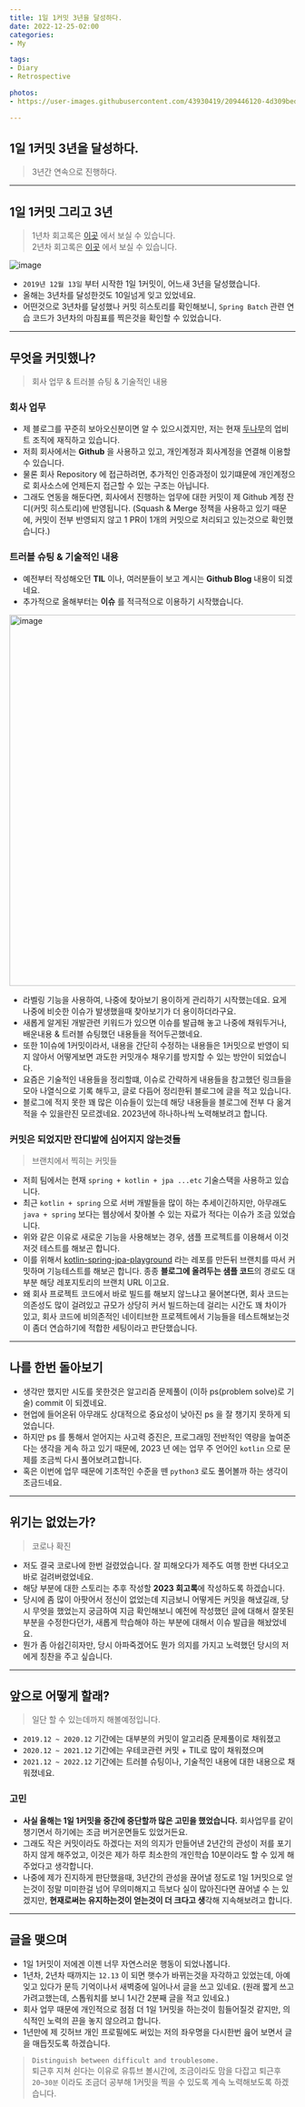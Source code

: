 ```yaml
---
title: 1일 1커밋 3년을 달성하다.
date: 2022-12-25-02:00
categories:
- My

tags:
- Diary
- Retrospective

photos: 
- https://user-images.githubusercontent.com/43930419/209446120-4d309bed-e3d6-443d-bb64-df0aaa2775cb.png

---
```


## 1일 1커밋 3년을 달성하다.
> 3년간 연속으로 진행하다.

---

## 1일 1커밋 그리고 3년
> 1년차 회고록은 [이곳](https://unluckyjung.github.io/my/2020/12/13/1day_1commit_1year/) 에서 보실 수 있습니다.  
> 2년차 회고록은 [이곳](https://unluckyjung.github.io/my/2021/12/13/1day-1commit-2year/) 에서 보실 수 있습니다.  


![image](https://user-images.githubusercontent.com/43930419/209446120-4d309bed-e3d6-443d-bb64-df0aaa2775cb.png)

- `2019년 12월 13일` 부터 시작한 1일 1커밋이, 어느새 3년을 달성했습니다.
- 올해는 3년차를 달성한것도 10일넘게 잊고 있었네요. 
- 어떤것으로 3년차를 달성했나 커밋 히스토리를 확인해보니, `Spring Batch` 관련 연습 코드가 3년차의 마침표를 찍은것을 확인할 수 있었습니다.



---

## 무엇을 커밋했나?
> 회사 업무 & 트러블 슈팅 & 기술적인 내용 

### 회사 업무
- 제 블로그를 꾸준히 보아오신분이면 알 수 있으시겠지만, 저는 현재 [두나무](https://unluckyjung.github.io/my/2022/03/23/Second-Company/)의 업비트 조직에 재직하고 있습니다.
- 저희 회사에서는 **Github** 을 사용하고 있고, 개인계정과 회사계정을 연결해 이용할 수 있습니다.
- 물론 회사 Repository 에 접근하려면, 추가적인 인증과정이 있기떄문에 개인계정으로 회사소스에 언제든지 접근할 수 있는 구조는 아닙니다.
- 그래도 연동을 해둔다면, 회사에서 진행하는 업무에 대한 커밋이 제 Github 계정 잔디(커밋 히스토리)에 반영됩니다. (Squash & Merge 정책을 사용하고 있기 때문에, 커밋이 전부 반영되지 않고 1 PR이 1개의 커밋으로 처리되고 있는것으로 확인했습니다.)

### 트러블 슈팅 & 기술적인 내용
- 예전부터 작성해오던 **TIL** 이나, 여러분들이 보고 계시는 **Github Blog** 내용이 되겠네요.
- 추가적으로 올해부터는 **이슈** 를 적극적으로 이용하기 시작했습니다.

<img width="653" alt="image" src="https://user-images.githubusercontent.com/43930419/209446343-bd28b8cf-e6c6-4cca-be3c-4421d2a9f2d8.png">

- 라벨링 기능을 사용하여, 나중에 찾아보기 용이하게 관리하기 시작했는데요. 요게 나중에 비슷한 이슈가 발생했을때 찾아보기가 더 용이하더라구요.
- 새롭게 알게된 개발관련 키워드가 있으면 이슈를 발급해 놓고 나중에 채워두거나, 배운내용 & 트러블 슈팅했던 내용들을 적어두곤했네요.
- 또한 1이슈에 1커밋이라서, 내용을 간단히 수정하는 내용들은 1커밋으로 반영이 되지 않아서 어떻게보면 과도한 커밋개수 채우기를 방지할 수 있는 방안이 되었습니다.
- 요즘은 기술적인 내용들을 정리할떄, 이슈로 간략하게 내용들을 참고했던 링크들을 모아 나열식으로 기록 해두고, 글로 다듬어 정리한뒤 블로그에 글을 적고 있습니다.
- 블로그에 적지 못한 꽤 많은 이슈들이 있는데 해당 내용들을 블로그에 전부 다 옮겨적을 수 있을란진 모르겠네요. 2023년에 하나하나씩 노력해보려고 합니다.

### 커밋은 되었지만 잔디밭에 심어지지 않는것들
> 브랜치에서 찍히는 커밋들

- 저희 팀에서는 현재 `spring + kotlin + jpa ...etc` 기술스택을 사용하고 있습니다.
- 최근 `kotlin + spring` 으로 서버 개발들을 많이 하는 추세이긴하지만, 아무래도 `java + spring` 보다는 웹상에서 찾아볼 수 있는 자료가 적다는 이슈가 조금 있었습니다.
- 위와 같은 이유로 새로운 기능을 사용해보는 경우, 샘플 프로젝트를 이용해서 이것저것 테스트를 해보곤 합니다.
- 이를 위해서 [kotlin-spring-jpa-playground](https://github.com/unluckyjung/kotlin-spring-jpa-playground) 라는 레포를 만든뒤 브랜치를 따서 커밋하며 기능테스트를 해보곤 합니다. 종종 **블로그에 올려두는 샘플 코드**의 경로도 대부분 해당 레포지토리의 브랜치 URL 이고요.
- 왜 회사 프로젝트 코드에서 바로 빌드를 해보지 않느냐고 물어본다면, 회사 코드는 의존성도 많이 걸려있고 규모가 상당히 커서 빌드하는데 걸리는 시간도 꽤 차이가 있고, 회사 코드에 비의존적인 네이티브한 프로젝트에서 기능들을 테스트해보는것이 좀더 연습하기에 적합한 세팅이라고 판단했습니다.

---

## 나를 한번 돌아보기 
- 생각만 했지만 시도를 못한것은 알고리즘 문제풀이 (이하 ps(problem solve)로 기술) commit 이 되겠네요.
- 현업에 들어온뒤 아무래도 상대적으로 중요성이 낮아진 ps 을 잘 챙기지 못하게 되었습니다.
- 하지만 ps 를 통해서 얻어지는 사고력 증진은, 프로그래밍 전반적인 역량을 높여준다는 생각을 게속 하고 있기 때문에, 2023 년 에는 업무 주 언어인 `kotlin` 으로 문제를 조금씩 다시 풀어보려고합니다.
- 혹은 이번에 업무 때문에 기초적인 수준을 뗀 `python3` 로도 풀어볼까 하는 생각이 조금드네요.

---

## 위기는 없었는가?
> 코로나 확진

- 저도 결국 코로나에 한번 걸렸었습니다. 잘 피해오다가 제주도 여행 한번 다녀오고 바로 걸려버렸었네요.
- 해당 부분에 대한 스토리는 추후 작성할 **2023 회고록**에 작성하도록 하겠습니다.
- 당시에 좀 많이 아팟어서 정신이 없었는데 지금보니 어떻게든 커밋을 해냈길래, 당시 무엇을 했었는지 궁금하여 지금 확인해보니 예전에 작성했던 글에 대해서 잘못된 부분을 수정한다던가, 새롭게 학습해야 하는 부분에 대해서 이슈 발급을 해놨었네요.
- 뭔가 좀 아쉽긴히자만, 당시 아파죽겠어도 뭔가 의지를 가지고 노력했던 당시의 저에게 칭찬을 주고 싶습니다.

---

## 앞으로 어떻게 할래?
> 일단 할 수 있는데까지 해볼예정입니다.

- `2019.12 ~ 2020.12` 기간에는 대부분의 커밋이 알고리즘 문제풀이로 채워졌고
- `2020.12 ~ 2021.12` 기간에는 우테코관련 커밋 + TIL로 많이 채워졌으며
- `2021.12 ~ 2022.12` 기간에는 트러블 슈팅이나, 기술적인 내용에 대한 내용으로 채워졌네요.

### 고민
- **사실 올해는 1일 1커밋을 중간에 중단할까 많은 고민을 했었습니다.** 회사업무를 같이 챙기면서 하기에는 조금 버거운면들도 있었거든요.
- 그래도 작은 커밋이라도 하겠다는 저의 의지가 만들어낸 2년간의 관성이 저를 포기하지 않게 해주었고, 이것은 제가 하루 최소한의 개인학습 10분이라도 할 수 있게 해주었다고 생각합니다.
- 나중에 제가 진지하게 판단했을때, 3년간의 관성을 끊어낼 정도로 1일 1커밋으로 얻는것이 정말 미미한걸 넘어 무의미해지고 득보다 실이 많아진다면 끊어낼 수 는 있겠지만, **현재로써는 유지하는것이 얻는것이 더 크다고 생**각해 지속해보려고 합니다.

---

## 글을 맺으며
- 1일 1커밋이 저에겐 이젠 너무 자연스러운 행동이 되었나봅니다.
- 1년차, 2년차 때까지는 `12.13` 이 되면 햇수가 바뀌는것을 자각하고 있었는데, 아예 잊고 있다가 문득 기억이나서 새벽중에 일어나서 글을 쓰고 있네요. (원래 짧게 쓰고 가려고했는데, 스톱워치를 보니 1시간 2분째 글을 적고 있네요.)
- 회사 업무 때문에 개인적으로 점점 더 1일 1커밋을 하는것이 힘들어질것 같지만, 의식적인 노력의 끈을 놓지 않으려고 합니다.
- 1년만에 제 깃허브 개인 프로필에도 써있는 저의 좌우명을 다시한번 읊어 보면서 글을 매듭짓도록 하겠습니다.

> `Distinguish between difficult and troublesome.`  
> 퇴근후 지쳐 쉰다는 이유로 유튜브 볼시간에, 조금이라도 맘을 다잡고 퇴근후 `20~30분` 이라도 조금더 공부해 1커밋을 찍을 수 있도록 계속 노력해보도록 하겠습니다.
